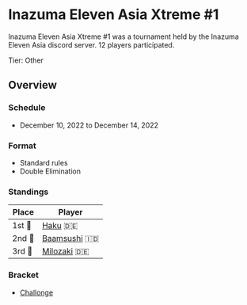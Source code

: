 # Inazuma Eleven Asia Xtreme #1

Inazuma Eleven Asia Xtreme #1 was a tournament held by the Inazuma Eleven Asia discord server.
12 players participated.

Tier: Other

## Overview

### Schedule
- December 10, 2022 to December 14, 2022

### Format
- Standard rules
- Double Elimination

### Standings

|Place|Player|
|-|-|
|1st :1st_place_medal:|[Haku](../../players/german/haku.md) :de:|
|2nd :2nd_place_medal:|[Baamsushi](../../players/indonesian/baamsushi.md) :indonesia:|
|3rd :3rd_place_medal:|[Milozaki](../../players/german/milozaki.md) :de:|

### Bracket
- [Challonge](https://challonge.com/331iyovr)